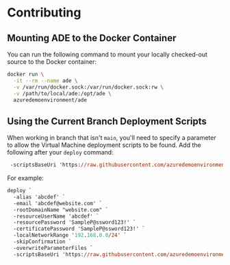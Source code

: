 # Contributing

## Mounting ADE to the Docker Container

You can run the following command to mount your locally checked-out source to
the Docker container:

```sh
docker run \
  -it --rm --name ade \
  -v /var/run/docker.sock:/var/run/docker.sock:rw \
  -v /path/to/local/ade:/opt/ade \
  azuredemoenvironment/ade
```

## Using the Current Branch Deployment Scripts

When working in branch that isn't `main`, you'll need to specify a parameter
to allow the Virtual Machine deployment scripts to be found. Add the following
after your `deploy` command:

```ps
 -scriptsBaseUri 'https://raw.githubusercontent.com/azuredemoenvironment/ade/your/branch/name/scripts'
```

For example:

```ps
deploy `
  -alias 'abcdef' `
  -email 'abcdef@website.com' `
  -rootDomainName "website.com" `
  -resourceUserName 'abcdef' `
  -resourcePassword 'SampleP@ssword123!' `
  -certificatePassword 'SampleP@ssword123!' `
  -localNetworkRange '192.168.0.0/24' `
  -skipConfirmation `
  -overwriteParameterFiles `
  -scriptsBaseUri 'https://raw.githubusercontent.com/azuredemoenvironment/ade/dev/scripts'
```
